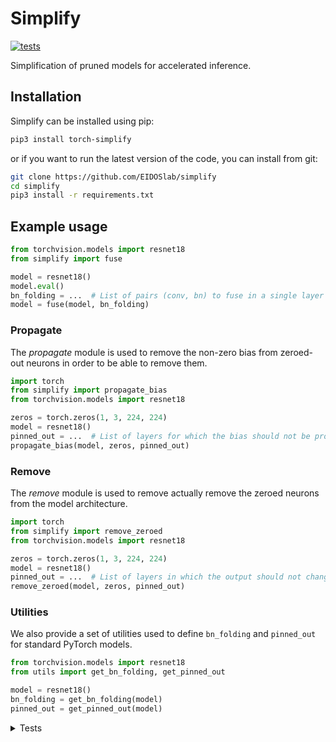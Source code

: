 # Simplify

[![tests](https://github.com/EIDOSlab/simplify/actions/workflows/test.yaml/badge.svg)](https://github.com/EIDOSlab/simplify/actions/workflows/test.yaml)

Simplification of pruned models for accelerated inference.

[comment]: <> (- [Installation]&#40;#installation&#41;)

[comment]: <> (- [Modules]&#40;#usage&#41;)

[comment]: <> (    - [Dataloaders]&#40;#dataloaders&#41;)

[comment]: <> (    - [Evaluation]&#40;#evalutation&#41;)

[comment]: <> (    - [Models]&#40;#models&#41;)

[comment]: <> (    - [Pruning]&#40;#pruning&#41;)

[comment]: <> (        - [CSNN]&#40;#CSNN&#41;)

[comment]: <> (        - [Pruning]&#40;#Pruning&#41;)

[comment]: <> (        - [Thresholding]&#40;#Thresholding&#41;)

[comment]: <> (    - [Utils]&#40;#Utils&#41;)

[comment]: <> (- [Contributing]&#40;#contributing&#41;   )

[comment]: <> (- [License]&#40;#license&#41;)

## Installation

Simplify can be installed using pip:

```bash
pip3 install torch-simplify
```

or if you want to run the latest version of the code, you can install from git:

```bash
git clone https://github.com/EIDOSlab/simplify
cd simplify
pip3 install -r requirements.txt
```

## Example usage

```python
from torchvision.models import resnet18
from simplify import fuse

model = resnet18()
model.eval()
bn_folding = ...  # List of pairs (conv, bn) to fuse in a single layer
model = fuse(model, bn_folding)
```

### Propagate

The *propagate* module is used to remove the non-zero bias from zeroed-out neurons in order to be able to remove them.

````python
import torch
from simplify import propagate_bias
from torchvision.models import resnet18

zeros = torch.zeros(1, 3, 224, 224)
model = resnet18()
pinned_out = ...  # List of layers for which the bias should not be propagated
propagate_bias(model, zeros, pinned_out)
````

### Remove

The *remove* module is used to remove actually remove the zeroed neurons from the model architecture.

````python
import torch
from simplify import remove_zeroed
from torchvision.models import resnet18

zeros = torch.zeros(1, 3, 224, 224)
model = resnet18()
pinned_out = ...  # List of layers in which the output should not change shape
remove_zeroed(model, zeros, pinned_out)
````

### Utilities

We also provide a set of utilities used to define `bn_folding` and `pinned_out` for standard PyTorch models.

````python
from torchvision.models import resnet18
from utils import get_bn_folding, get_pinned_out

model = resnet18()
bn_folding = get_bn_folding(model)
pinned_out = get_pinned_out(model)
````

<details>
<summary>
Tests
</summary>

#### Inference time benchmarks

Evaluation mode (fuses BatchNorm)

<!-- benchmark eval starts -->
Update timestamp 08/10/2021 12:09:53

Random structured pruning amount = 50.0%

| Architecture       | Dense time       | Pruned time      | Simplified time   |
|--------------------|------------------|------------------|-------------------|
| alexnet            | 0.0062s ± 0.0004 | 0.0069s ± 0.0006 | 0.0030s ± 0.0000  |
| densenet121        | 0.0318s ± 0.0019 | 0.0336s ± 0.0039 | 0.0253s ± 0.0115  |
| googlenet          | 0.0159s ± 0.0029 | 0.0155s ± 0.0028 | 0.0106s ± 0.0023  |
| inception_v3       | 0.0294s ± 0.0138 | 0.0219s ± 0.0032 | 0.0116s ± 0.0001  |
| mnasnet1_0         | 0.0150s ± 0.0010 | 0.0130s ± 0.0007 | 0.0191s ± 0.0116  |
| mobilenet_v3_large | 0.0155s ± 0.0017 | 0.0122s ± 0.0010 | 0.0122s ± 0.0007  |
| resnet50           | 0.0255s ± 0.0115 | 0.0261s ± 0.0096 | 0.0167s ± 0.0015  |
| resnext101_32x8d   | 0.0809s ± 0.0211 | 0.0893s ± 0.0268 | 0.0729s ± 0.0155  |
| shufflenet_v2_x2_0 | 0.0201s ± 0.0013 | 0.0196s ± 0.0082 | 0.0144s ± 0.0008  |
| squeezenet1_1      | 0.0050s ± 0.0009 | 0.0050s ± 0.0006 | 0.0038s ± 0.0002  |
| vgg19_bn           | 0.0381s ± 0.0079 | 0.0357s ± 0.0004 | 0.0137s ± 0.0038  |
| wide_resnet101_2   | 0.0795s ± 0.0226 | 0.0732s ± 0.0139 | 0.0599s ± 0.0115  |
<!-- benchmark eval ends -->

Training mode (keeps BatchNorm)

<!-- benchmark train starts -->
Update timestamp 08/10/2021 12:12:18

Random structured pruning amount = 50.0%

| Architecture       | Dense time       | Pruned time      | Simplified time   |
|--------------------|------------------|------------------|-------------------|
| alexnet            | 0.0060s ± 0.0001 | 0.0060s ± 0.0001 | 0.0031s ± 0.0000  |
| densenet121        | 0.0533s ± 0.0044 | 0.0530s ± 0.0046 | 0.0421s ± 0.0085  |
| googlenet          | 0.0202s ± 0.0022 | 0.0211s ± 0.0046 | 0.0145s ± 0.0017  |
| inception_v3       | 0.0355s ± 0.0058 | 0.0381s ± 0.0077 | 0.0233s ± 0.0015  |
| mnasnet1_0         | 0.0206s ± 0.0012 | 0.0235s ± 0.0026 | 0.0215s ± 0.0006  |
| mobilenet_v3_large | 0.0182s ± 0.0025 | 0.0193s ± 0.0017 | 0.0208s ± 0.0018  |
| resnet50           | 0.0356s ± 0.0084 | 0.0354s ± 0.0043 | 0.0310s ± 0.0031  |
| resnext101_32x8d   | 0.1073s ± 0.0135 | 0.1088s ± 0.0192 | 0.0989s ± 0.0093  |
| shufflenet_v2_x2_0 | 0.0241s ± 0.0022 | 0.0241s ± 0.0015 | 0.0240s ± 0.0018  |
| squeezenet1_1      | 0.0047s ± 0.0001 | 0.0047s ± 0.0000 | 0.0038s ± 0.0001  |
| vgg19_bn           | 0.0410s ± 0.0161 | 0.0404s ± 0.0115 | 0.0178s ± 0.0035  |
| wide_resnet101_2   | 0.0968s ± 0.0142 | 0.0969s ± 0.0157 | 0.0733s ± 0.0090  |
<!-- benchmark train ends -->

#### Status of torchvision.models

:heavy_check_mark:: all good

:x:: gives different results

:cursing_face:: an exception occurred

:man_shrugging:: test skipped due to failing of the previous one

Fuse BatchNorm

<!-- table fuse starts -->
Update timestamp 06/10/2021 20:26:15

|    Architecture    |  BatchNorm Folding  |  Bias Propagation  |   Simplification   |
|--------------------|---------------------|--------------------|--------------------|
|      alexnet       | :heavy_check_mark:  | :heavy_check_mark: | :heavy_check_mark: |
|    densenet121     | :heavy_check_mark:  | :heavy_check_mark: | :heavy_check_mark: |
|     googlenet      | :heavy_check_mark:  | :heavy_check_mark: | :heavy_check_mark: |
|    inception_v3    | :heavy_check_mark:  | :heavy_check_mark: | :heavy_check_mark: |
|     mnasnet1_0     | :heavy_check_mark:  | :heavy_check_mark: | :heavy_check_mark: |
| mobilenet_v3_large | :heavy_check_mark:  | :heavy_check_mark: | :heavy_check_mark: |
|      resnet50      | :heavy_check_mark:  | :heavy_check_mark: | :heavy_check_mark: |
|  resnext101_32x8d  | :heavy_check_mark:  | :heavy_check_mark: | :heavy_check_mark: |
| shufflenet_v2_x2_0 | :heavy_check_mark:  | :heavy_check_mark: | :heavy_check_mark: |
|   squeezenet1_1    | :heavy_check_mark:  | :heavy_check_mark: | :heavy_check_mark: |
|      vgg19_bn      | :heavy_check_mark:  | :heavy_check_mark: | :heavy_check_mark: |
|  wide_resnet101_2  | :heavy_check_mark:  | :heavy_check_mark: | :heavy_check_mark: |

<!-- table fuse ends -->

Keep BatchNorm

<!-- table no fuse starts -->
Update timestamp 06/10/2021 20:36:11

|    Architecture    |  BatchNorm Folding  |  Bias Propagation  |   Simplification   |
|--------------------|---------------------|--------------------|--------------------|
|      alexnet       | :heavy_check_mark:  | :heavy_check_mark: | :heavy_check_mark: |
|    densenet121     | :heavy_check_mark:  | :heavy_check_mark: | :heavy_check_mark: |
|     googlenet      | :heavy_check_mark:  | :heavy_check_mark: | :heavy_check_mark: |
|    inception_v3    | :heavy_check_mark:  | :heavy_check_mark: | :heavy_check_mark: |
|     mnasnet1_0     | :heavy_check_mark:  | :heavy_check_mark: | :heavy_check_mark: |
| mobilenet_v3_large | :heavy_check_mark:  | :heavy_check_mark: | :heavy_check_mark: |
|      resnet50      | :heavy_check_mark:  | :heavy_check_mark: | :heavy_check_mark: |
|  resnext101_32x8d  | :heavy_check_mark:  | :heavy_check_mark: | :heavy_check_mark: |
| shufflenet_v2_x2_0 | :heavy_check_mark:  | :heavy_check_mark: | :heavy_check_mark: |
|   squeezenet1_1    | :heavy_check_mark:  | :heavy_check_mark: | :heavy_check_mark: |
|      vgg19_bn      | :heavy_check_mark:  | :heavy_check_mark: | :heavy_check_mark: |
|  wide_resnet101_2  | :heavy_check_mark:  | :heavy_check_mark: | :heavy_check_mark: |

<!-- table no fuse ends -->
</details>